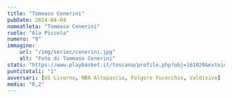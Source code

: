 ```yaml
---
title: "Tommaso Cenerini"
pubDate: 2024-04-04
nomeatleta: "Tommaso Cenerini"
ruolo: "Ala Piccola"
numero: "9"
immagine:
    url: "/img/seriec/cenerini.jpg"
    alt: "Foto di Tommaso Cenerini"
stats: "https://www.playbasket.it/toscana/profile.php?obj=161020&exteid=4&extobj=3638&season=2024&subj=1&action=view&eid=5"
puntitotali: "1"
avversari: [US Livorno, NBA Altopascio, Folgore Fucecchio, Valdisive]
media: "0,2"
---
```

